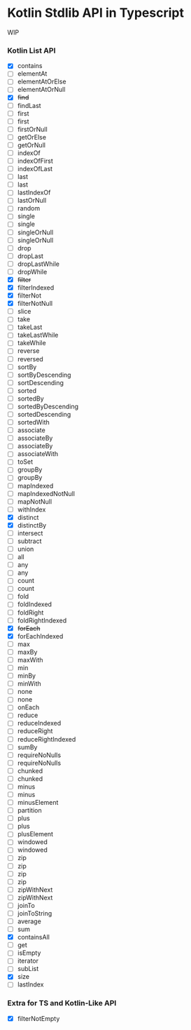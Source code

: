 # Kotlin Stdlib API in Typescript
WIP

### Kotlin List API
* [x] contains
* [ ] elementAt
* [ ] elementAtOrElse
* [ ] elementAtOrNull
* [x] ~~find~~
* [ ] findLast
* [ ] first
* [ ] first
* [ ] firstOrNull
* [ ] getOrElse
* [ ] getOrNull
* [ ] indexOf
* [ ] indexOfFirst
* [ ] indexOfLast
* [ ] last
* [ ] last
* [ ] lastIndexOf
* [ ] lastOrNull
* [ ] random
* [ ] single
* [ ] single
* [ ] singleOrNull
* [ ] singleOrNull
* [ ] drop
* [ ] dropLast
* [ ] dropLastWhile
* [ ] dropWhile
* [x] ~~filter~~
* [x] filterIndexed
* [x] filterNot
* [x] filterNotNull
* [ ] slice
* [ ] take
* [ ] takeLast
* [ ] takeLastWhile
* [ ] takeWhile
* [ ] reverse
* [ ] reversed
* [ ] sortBy
* [ ] sortByDescending
* [ ] sortDescending
* [ ] sorted
* [ ] sortedBy
* [ ] sortedByDescending
* [ ] sortedDescending
* [ ] sortedWith
* [ ] associate
* [ ] associateBy
* [ ] associateBy
* [ ] associateWith
* [ ] toSet
* [ ] groupBy
* [ ] groupBy
* [ ] mapIndexed
* [ ] mapIndexedNotNull
* [ ] mapNotNull
* [ ] withIndex
* [x] distinct
* [x] distinctBy
* [ ] intersect
* [ ] subtract
* [ ] union
* [ ] all
* [ ] any
* [ ] any
* [ ] count
* [ ] count
* [ ] fold
* [ ] foldIndexed
* [ ] foldRight
* [ ] foldRightIndexed
* [x] ~~forEach~~
* [x] forEachIndexed
* [ ] max
* [ ] maxBy
* [ ] maxWith
* [ ] min
* [ ] minBy
* [ ] minWith
* [ ] none
* [ ] none
* [ ] onEach
* [ ] reduce
* [ ] reduceIndexed
* [ ] reduceRight
* [ ] reduceRightIndexed
* [ ] sumBy
* [ ] requireNoNulls
* [ ] requireNoNulls
* [ ] chunked
* [ ] chunked
* [ ] minus
* [ ] minus
* [ ] minusElement
* [ ] partition
* [ ] plus
* [ ] plus
* [ ] plusElement
* [ ] windowed
* [ ] windowed
* [ ] zip
* [ ] zip
* [ ] zip
* [ ] zip
* [ ] zipWithNext
* [ ] zipWithNext
* [ ] joinTo
* [ ] joinToString
* [ ] average
* [ ] sum
* [x] containsAll
* [ ] get
* [ ] isEmpty
* [ ] iterator
* [ ] subList
* [x] size
* [ ] lastIndex

### Extra for TS and Kotlin-Like API
* [x] filterNotEmpty
